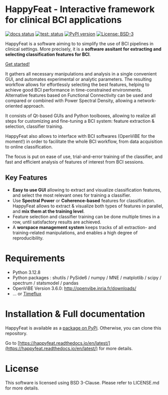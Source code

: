 # HappyFeat - Interactive framework for clinical BCI applications

[![docs status](https://readthedocs.org/projects/happyfeat/badge/?version=latest)](https://happyfeat.readthedocs.io/en/latest/) [![test: status](https://github.com/Inria-NERV/happyFeat/actions/workflows/test.yaml/badge.svg)](https://github.com/Inria-NERV/happyFeat/actions/workflows/test.yaml) [![PyPI version](https://img.shields.io/pypi/v/happyfeat.svg?logo=pypi&label=PyPI&logoColor=gold)](https://pypi.org/project/happyfeat/)  [![License: BSD-3](https://img.shields.io/badge/license-BSD--3--Clause-green.svg)](https://spdx.org/licenses/MIT.html) 

HappyFeat is a software aiming to to simplify the use of BCI pipelines in clinical settings. More precisely, it is a **software assitant for extracting and selecting classification features for BCI**.

[Get started!](https://happyfeat.readthedocs.io/en/latest/)

It gathers all necessary manipulations and analysis in a single convenient GUI, and automates experimental or analytic parameters. The resulting workflow allows for effortlessly selecting the best features, helping to achieve good BCI performance in time-constrained environments. Alternative features based on Functional Connectivity can be used and compared or combined with Power Spectral Density, allowing a network-oriented approach. 

It consists of Qt-based GUIs and Python toolboxes, allowing to realize all steps for customizing and fine-tuning a BCI system: feature extraction & selection, classifier training.

HappyFeat also allows to interface with BCI softwares (OpenViBE for the moment!) in order to facilitate the whole BCI workflow, from data acquisition to online classification.

The focus is put on ease of use, trial-and-error training of the classifier, and fast and efficient analysis of features of interest from BCI sessions.

## Key Features

* **Easy to use GUI** allowing to extract and visualize classification features, and select the most relevant ones for training a classifier.
* Use **Spectral Power** or **Coherence-based** features for classification. HappyFeat allows to extract & visualize both types of features in parallel, and **mix them at the training level**.
* Feature selection and classifier training can be done multiple times in a row, until satisfactory results are achieved.
* A **worspace management system** keeps tracks of all extraction- and training-related manipulations, and enables a high degree of reproducibility.

# Requirements

* Python 3.12.8
* Python packages : shutils / PySide6 / numpy / MNE / matplotlib / scipy / spectrum / statsmodel / pandas
* OpenViBE Version 3.6.0: http://openvibe.inria.fr/downloads/
* ... or [Timeflux](https://timeflux.io)

# Installation & Full documentation

HappyFeat is available as a [package on PyPi](https://pypi.org/project/happyfeat/). Otherwise, you can clone this repository.

Go to [https://happyfeat.readthedocs.io/en/latest/](https://happyfeat.readthedocs.io/en/latest/) for more details.

# License

This software is licensed using BSD 3-Clause. Please refer to LICENSE.md for more details.
